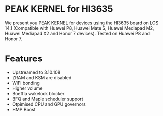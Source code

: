 # PEAK KERNEL for HI3635
We present you PEAK KERNEL for devices using the HI3635 board on LOS 14.1 (Compatible with Huawei P8, Huawei Mate S, Huawei Mediapad M2, Huawei Mediapad X2 and Honor 7 devices). Tested on Huawei P8 and Honor 7.

# Features
* Upstreamed to 3.10.108
* ZRAM and KSM are disabled
* WiFi bonding
* Higher volume
* Boeffla wakelock blocker
* BFQ and Maple scheduler support
* Otpimised CPU and GPU governors
* HMP Boost
